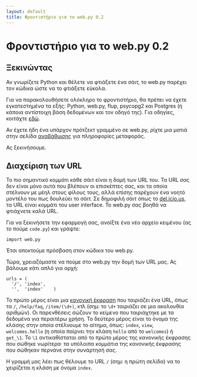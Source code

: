 ```yaml
---
layout: default
title: Φροντιστήριο για το web.py 0.2
---
```


# Φροντιστήριο για το web.py 0.2

## Ξεκινώντας

Αν γνωρίζετε Python και θέλετε να φτιάξετε ένα σάιτ, το web.py παρέχει τον κώδικα ώστε να το φτιάξετε εύκολα.

Για να παρακολουθήσετε ολόκληρο το φροντιστήριο, θα πρέπει να έχετε εγκατεστημένα τα εξής: Python, web.py, flup, psycopg2 και Postgres (ή κάποια αντίστοιχη βάση δεδομένων και τον οδηγό της). Για οδηγίες, κοιτάχτε [εδώ](http://webpy.org/install).

Αν έχετε ήδη ένα υπάρχον πρότζεκτ γραμμένο σε web.py, ρίχτε μια ματιά στην σελίδα [αναβάθμισης](http://webpy.infogami.com/upgrade_to_point2) για πληροφορίες μεταφοράς.

Ας ξεκινήσουμε.

## Διαχείριση των URL

Το πιο σημαντικό κομμάτι κάθε σάιτ είναι η δομή των URL του. Τα URL σας δεν είναι μόνο αυτά που βλέπουν οι επισκέπτες σας, και τα οποία στέλνουν με μέηλ στους φίλους τους, αλλά επίσης παρέχουν ένα νοητό μοντέλο του πως δουλεύει το σάιτ. Σε δημοφιλή σάιτ όπως το [del.icio.us](http://del.icio.us/|del.icio.us), τα URL είναι κομμάτι του user interface. Το web.py σας βοηθά να φτιάχνετε καλά URL.

Για να ξεκινήσετε την εφαρμογή σας, ανοίξτε ένα νέο αρχείο κειμένου (ας το πούμε `code.py`) και γράψτε:

    import web.py

Έτσι αποκτούμε πρόσβαση στον κώδικα του web.py.

Τώρα, χρειαζόμαστε να πούμε στο web.py την δομή των URL μας. Ας βάλουμε κάτι απλό για αρχή:

    urls = (
      '/', 'index',
      '',  'index'    )

Το πρώτο μέρος είναι μια [κανονική έκφραση](http://osteele.com/tools/rework/) που ταιριάζει ένα URL, όπως τα `/`, `/help/faq`, `/item/(\d+)`, κτλ (σημ: το `\d+` ταιριάζει σε μια ακολουθία αριθμών). Οι παρενθέσεις σώζουν το κείμενο που ταιριάχτηκε με τα δεδομένα για περαιτέρω χρήση. Το δεύτερο μέρος είναι το όνομα της κλάσης στην οποία στέλνουμε το αίτημα, όπως: `index`, `view`, `welcomes.hello` (η οποία παίρνει την κλάση `hello` από το `welcomes`) ή `get_\1`. Το `\1` αντικαθίσταται από το πρώτο μέρος της κανονικής έκφρασης που σώθηκε νωρίτερα· τα υπόλοιπα κομμάτια της κανονικής έκφρασης που σώθηκαν περνάνε στην συνάρτησή σας.

Η γραμμή μας λέει πως θέλουμε το URL `/` (σημ: η πρώτη σελίδα) να το χειρίζεται η κλάση με όνομα `index`.

